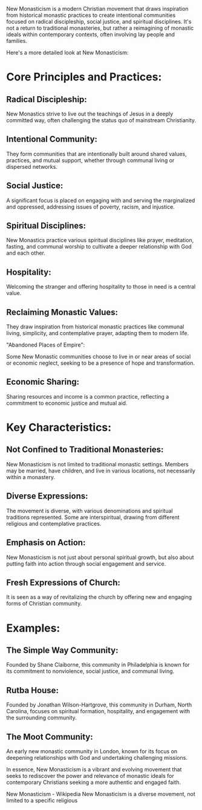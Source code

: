 New Monasticism is a modern Christian movement that draws inspiration from historical monastic practices to create intentional communities focused on radical discipleship, social justice, and spiritual disciplines. It's not a return to traditional monasteries, but rather a reimagining of monastic ideals within contemporary contexts, often involving lay people and families. 

Here's a more detailed look at New Monasticism:

# Core Principles and Practices:

## Radical Discipleship:

New Monastics strive to live out the teachings of Jesus in a deeply committed way, often challenging the status quo of mainstream Christianity. 

## Intentional Community:

They form communities that are intentionally built around shared values, practices, and mutual support, whether through communal living or dispersed networks. 

## Social Justice:

A significant focus is placed on engaging with and serving the marginalized and oppressed, addressing issues of poverty, racism, and injustice. 

## Spiritual Disciplines:

New Monastics practice various spiritual disciplines like prayer, meditation, fasting, and communal worship to cultivate a deeper relationship with God and each other. 

## Hospitality:

Welcoming the stranger and offering hospitality to those in need is a central value. 

## Reclaiming Monastic Values:

They draw inspiration from historical monastic practices like communal living, simplicity, and contemplative prayer, adapting them to modern life. 

"Abandoned Places of Empire":

Some New Monastic communities choose to live in or near areas of social or economic neglect, seeking to be a presence of hope and transformation. 

## Economic Sharing:

Sharing resources and income is a common practice, reflecting a commitment to economic justice and mutual aid. 

# Key Characteristics:

## Not Confined to Traditional Monasteries:

New Monasticism is not limited to traditional monastic settings. Members may be married, have children, and live in various locations, not necessarily within a monastery. 

## Diverse Expressions:

The movement is diverse, with various denominations and spiritual traditions represented. Some are interspiritual, drawing from different religious and contemplative practices. 

## Emphasis on Action:

New Monasticism is not just about personal spiritual growth, but also about putting faith into action through social engagement and service. 

## Fresh Expressions of Church:

It is seen as a way of revitalizing the church by offering new and engaging forms of Christian community. 

# Examples:

## The Simple Way Community:
Founded by Shane Claiborne, this community in Philadelphia is known for its commitment to nonviolence, social justice, and communal living. 

## Rutba House:
Founded by Jonathan Wilson-Hartgrove, this community in Durham, North Carolina, focuses on spiritual formation, hospitality, and engagement with the surrounding community. 

## The Moot Community:
An early new monastic community in London, known for its focus on deepening relationships with God and undertaking challenging missions. 

In essence, New Monasticism is a vibrant and evolving movement that seeks to rediscover the power and relevance of monastic ideals for contemporary Christians seeking a more authentic and engaged faith. 

New Monasticism - Wikipedia
New Monasticism is a diverse movement, not limited to a specific religious 
